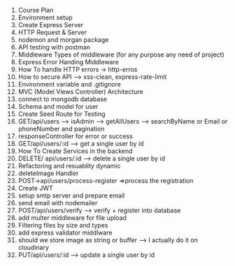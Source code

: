1. Course Plan
2. Environment setup
3. Create Express Server
4. HTTP Request & Server
5. nodemon and morgan package
6. API testing with postman
7. Middleware Types of middleware (for any purpose any need of project)
8. Express Error Handing Middleware
9. How To handle HTTP errors -> http-erros
10. How to secure API --> xss-clean, express-rate-limit
11. Environment variable and .gitignore
12. MVC (Model Views Controller) Architecture
13. connect to mongodb database
14. Schema and model for user
15. Create Seed Route for Testing
16. GET/api/users --> isAdmin --> getAllUsers --> searchByName or Email or phoneNumber and pagination
17. responseController for error or success
18. GET/api/users/:id --> get a single user by id
19. How To Create Services in the backend
20. DELETE/ api/users/:id --> delete a single user by id
21. Refactoring and resuablity dynamic
22. deleteImage Handler
23. POST->api/users/process-register =>process the registration
24. Create JWT
25. setup smtp server and prepare email
26. send email with nodemailer
27. POST/api/users/verify --> verify + register into database
28. add multer middleware for file upload
29. Filtering files by size and types
30. add express validator middlware
31. should we store image as string or buffer --> I actually do it on cloudinary
32. PUT/api/users/:id --> update a single user by id
